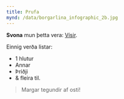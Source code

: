 ```yaml
---
title: Prufa
mynd: /data/borgarlina_infographic_2b.jpg
---
```

**Svona** mun þetta vera: [Vísir](www.visir.is).

Einnig verða listar:

* 1 hlutur
* Annar
* Þriðji
* & fleira til.

> Margar tegundir af osti!
